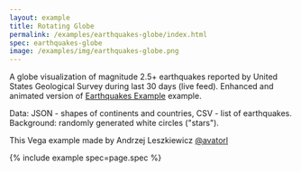 ```yaml
---
layout: example
title: Rotating Globe
permalink: /examples/earthquakes-globe/index.html
spec: earthquakes-globe
image: /examples/img/earthquakes-globe.png
---
```


A globe visualization of magnitude 2.5+ earthquakes reported by United States Geological Survey during last 30 days (live feed). Enhanced and animated version of [Earthquakes Example](https://vega.github.io/vega/examples/earthquakes/) example.

Data: JSON - shapes of continents and countries, CSV - list of earthquakes.
Background: randomly generated white circles ("stars").

This Vega example made by Andrzej Leszkiewicz [@avatorl](https://github.com/avatorl)

{% include example spec=page.spec %}
